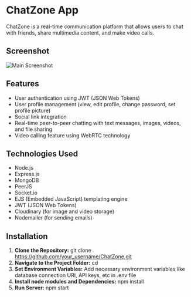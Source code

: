 # ChatZone App

ChatZone is a real-time communication platform that allows users to chat with friends, share multimedia content, and make video calls.

## Screenshot

![Main Screenshot](https://github.com/akshya-backend/ChatZone/assets/142394538/9d99b1e9-eecc-494a-a706-2525f4b49218)

## Features

- User authentication using JWT (JSON Web Tokens)
- User profile management (view, edit profile, change password, set profile picture)
- Social link integration
- Real-time peer-to-peer chatting with text messages, images, videos, and file sharing
- Video calling feature using WebRTC technology

## Technologies Used

- Node.js
- Express.js
- MongoDB
- PeerJS
- Socket.io
- EJS (Embedded JavaScript) templating engine
- JWT (JSON Web Tokens)
- Cloudinary (for image and video storage)
- Nodemailer (for sending emails)

## Installation

1. **Clone the Repository:**
git clone https://github.com/your_username/ChatZone.git
2. **Navigate to the Project Folder:**
cd <folderpath>
3. **Set Environment Variables:**
 Add necessary environment variables like database connection URI, API keys, etc in .env file
5. **Install node modules and Dependencies:**
 npm install
6. **Run Server:**
  npm start
